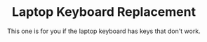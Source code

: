---
sort_key: 14
category_sort_key: 1
layout: "sku"
id: laptop-keyboard-replace-laptop
title: "Laptop Keyboard Replacement"
heading: "Laptop Keyboard Replacement"
subtitle: "This one is for you if the laptop keyboard has keys that don't work."
category: "On-Demand Support"
category_description: "Technical support at on-demand rates."
features:
 - feature: "You can g3t cr3ative when certain keys stop working, but I'm sure you, your colleagues and friends would prefer a fully working keyboard."
price: "129"
unit: "laptop"
australia_only: "Yes"
---